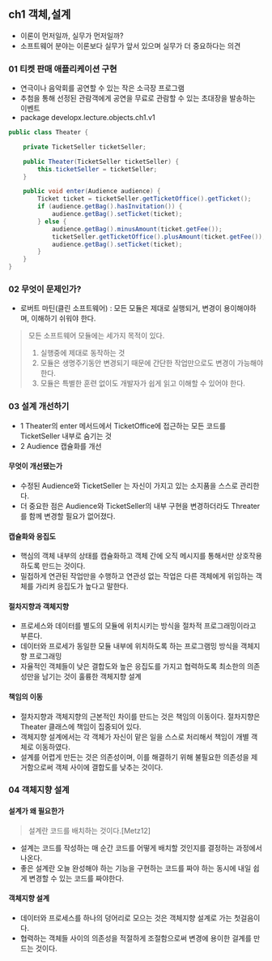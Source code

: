 ## ch1 객체,설계
- 이론이 먼저일까, 실무가 먼저일까?
- 소프트웨어 분야는 이론보다 실무가 앞서 있으며 실무가 더 중요하다는 의견

### 01 티켓 판매 애플리케이션 구현
- 연극이나 음악회를 공연할 수 있는 작은 소극장 프로그램 
- 추첨을 통해 선정된 관람객에게 공연을 무료로 관람할 수 있는 초대장을 발송하는 이벤트 
- package developx.lecture.objects.ch1.v1
```java
public class Theater {

    private TicketSeller ticketSeller;

    public Theater(TicketSeller ticketSeller) {
        this.ticketSeller = ticketSeller;
    }

    public void enter(Audience audience) {
        Ticket ticket = ticketSeller.getTicketOffice().getTicket();
        if (audience.getBag().hasInvitation()) {
            audience.getBag().setTicket(ticket);
        } else {
            audience.getBag().minusAmount(ticket.getFee());
            ticketSeller.getTicketOffice().plusAmount(ticket.getFee());
            audience.getBag().setTicket(ticket);
        }
    }
}
```

### 02 무엇이 문제인가?
- 로버트 마틴(클린 소프트웨어) : 모든 모듈은 제대로 실행되거, 변경이 용이해야하며, 이해하기 쉬워야 한다.
> 모든 소프트웨어 모듈에는 세가지 목적이 있다. 
> 1. 실행중에 제대로 동작하는 것
> 2. 모듈은 생명주기동안 변경되기 때문에 간단한 작업만으로도 변경이 가능해야 한다. 
> 3. 모듈은 특별한 훈련 없이도 개발자가 쉽게 읽고 이해할 수 있어야 한다. 

### 03 설계 개선하기 
- 1 Theater의 enter 메서드에서 TicketOffice에 접근하는 모든 코드를 TicketSeller 내부로 숨기는 것
- 2 Audience 캡슐화를 개선 

#### 무엇이 개선됐는가
- 수정된 Audience와 TicketSeller 는 자신이 가지고 있는 소지품을 스스로 관리한다. 
- 더 중요한 점은 Audience와 TicketSeller의 내부 구현을 변경하더라도 Threater를 함께 변경할 필요가 없어졌다.

#### 캡슐화와 응집도
- 핵심의 객체 내부의 상태를 캡슐화하고 객체 간에 오직 메시지를 통해서만 상호작용하도록 만드는 것이다. 
- 밀접하게 연관된 작업만을 수행하고 연관성 없는 작업은 다른 객체에게 위임하는 객체를 가리켜 응집도가 높다고 말한다.

#### 절차지향과 객체지향 
- 프로세스와 데이터를 별도의 모듈에 위치시키는 방식을 절차적 프로그래밍이라고 부른다. 
- 데이터와 프로세가 동일한 모듈 내부에 위치하도록 하는 프로그램밍 방식을 객체지향 프로그래밍
- 자율적인 객체들이 낮은 결합도와 높은 응집도를 가지고 협력하도록 최소한의 의존성만을 남기는 것이 훌륭한 객체지향 설계

#### 책임의 이동
- 절차지향과 객체지향의 근본적인 차이를 만드는 것은 책임의 이동이다. 절차지향은 Theater 클래스에 책임이 집중되어 있다.
- 객체지향 설계에서는 각 객체가 자신이 맡은 일을 스스로 처리해서 책임이 개별 객체로 이동하였다. 
- 설계를 어렵게 만든는 것은 의존성이며, 이를 해결하기 위해 불필요한 의존성을 제거함으로써 객체 사이에 결합도를 낮추는 것이다. 

### 04 객체지향 설계
#### 설계가 왜 필요한가
> 설계란 코드를 배치하는 것이다.[Metz12]
- 설계는 코드를 작성하는 매 순간 코드를 어떻게 배치할 것인지를 결정하는 과정에서 나온다. 
- 좋은 설계란 오늘 완성해야 하는 기능을 구현하는 코드를 짜야 하는 동시에 내일 쉽게 변경할 수 있는 코드를 짜야한다. 

#### 객체지향 설계 
- 데이터와 프로세스를 하나의 덩어리로 모으는 것은 객체지향 설계로 가는 첫걸음이다. 
- 협력하는 객체들 사이의 의존성을 적절하게 조절함으로써 변경에 용이한 걸계를 만드는 것이다. 

